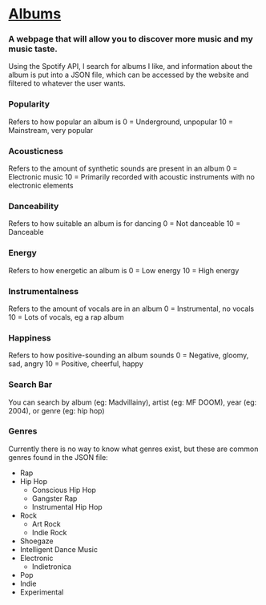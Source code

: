 # [Albums](https://notneelpatel.github.io/albums/)

### A webpage that will allow you to discover more music and my music taste.

Using the Spotify API, I search for albums I like, and information about the album is put into a JSON file, which can be accessed by the website and filtered to whatever the user wants. 

### Popularity
Refers to how popular an album is
0 = Underground, unpopular
10 = Mainstream, very popular

### Acousticness
Refers to the amount of synthetic sounds are present in an album
0 = Electronic music
10 = Primarily recorded with acoustic instruments with no electronic elements

### Danceability
Refers to how suitable an album is for dancing
0 = Not danceable
10 = Danceable

### Energy
Refers to how energetic an album is
0 = Low energy
10 = High energy

### Instrumentalness
Refers to the amount of vocals are in an album
0 = Instrumental, no vocals
10 = Lots of vocals, eg a rap album

### Happiness
Refers to how positive-sounding an album sounds
0 = Negative, gloomy, sad, angry
10 = Positive, cheerful, happy

### Search Bar
You can search by album (eg: Madvillainy), artist (eg: MF DOOM), year (eg: 2004), or genre (eg: hip hop)

### Genres
Currently there is no way to know what genres exist, but these are common genres found in the JSON file:

- Rap
- Hip Hop
    - Conscious Hip Hop
    - Gangster Rap
    - Instrumental Hip Hop
- Rock
    - Art Rock
    - Indie Rock
- Shoegaze
- Intelligent Dance Music
- Electronic
    - Indietronica
- Pop
- Indie
- Experimental
